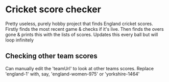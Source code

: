 # Cricket score checker
Pretty useless, purely hobby project that finds England cricket scores.
Firstly finds the most recent game & checks if it's live. Then finds the overs gone & prints this with the lists of scores. Updates this every ball but will loop infinitely

## Checking other team scores
Can manually edit the 'teamUrl' to look at other teams scores. Replace 'england-1' with, say, 'england-women-975' or 'yorkshire-1464'